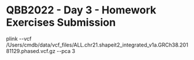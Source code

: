 # QBB2022 - Day 3 - Homework Exercises Submission



plink --vcf /Users/cmdb/data/vcf_files/ALL.chr21.shapeit2_integrated_v1a.GRCh38.20181129.phased.vcf.gz --pca 3